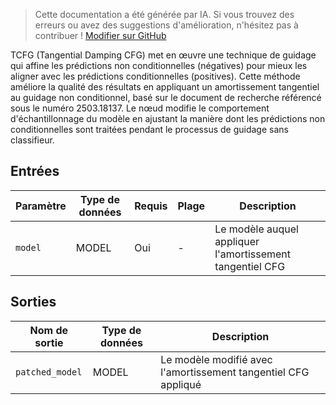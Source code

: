 > Cette documentation a été générée par IA. Si vous trouvez des erreurs ou avez des suggestions d'amélioration, n'hésitez pas à contribuer ! [Modifier sur GitHub](https://github.com/Comfy-Org/embedded-docs/blob/main/comfyui_embedded_docs/docs/TCFG/fr.md)

TCFG (Tangential Damping CFG) met en œuvre une technique de guidage qui affine les prédictions non conditionnelles (négatives) pour mieux les aligner avec les prédictions conditionnelles (positives). Cette méthode améliore la qualité des résultats en appliquant un amortissement tangentiel au guidage non conditionnel, basé sur le document de recherche référencé sous le numéro 2503.18137. Le nœud modifie le comportement d'échantillonnage du modèle en ajustant la manière dont les prédictions non conditionnelles sont traitées pendant le processus de guidage sans classifieur.

## Entrées

| Paramètre | Type de données | Requis | Plage | Description |
|-----------|-----------|----------|-------|-------------|
| `model` | MODEL | Oui | - | Le modèle auquel appliquer l'amortissement tangentiel CFG |

## Sorties

| Nom de sortie | Type de données | Description |
|-------------|-----------|-------------|
| `patched_model` | MODEL | Le modèle modifié avec l'amortissement tangentiel CFG appliqué |
